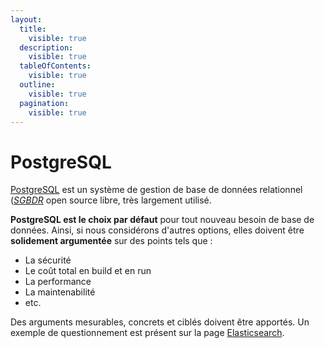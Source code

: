 ```yaml
---
layout:
  title:
    visible: true
  description:
    visible: true
  tableOfContents:
    visible: true
  outline:
    visible: true
  pagination:
    visible: true
---
```


# PostgreSQL

[PostgreSQL](https://www.postgresql.org/) est un système de gestion de base de données relationnel ([_SGBDR_](https://fr.wikipedia.org/wiki/Base_de_donn%C3%A9es_relationnelle) open source libre, très largement utilisé.

**PostgreSQL est le choix par défaut** pour tout nouveau besoin de base de données. Ainsi, si nous considérons d'autres options, elles doivent être **solidement argumentée** sur des points tels que :

* La sécurité
* Le coût total en build et en run
* La performance
* La maintenabilité
* etc.

Des arguments mesurables, concrets et ciblés doivent être apportés. Un exemple de questionnement est présent sur la page [Elasticsearch](elasticsearch.md).
